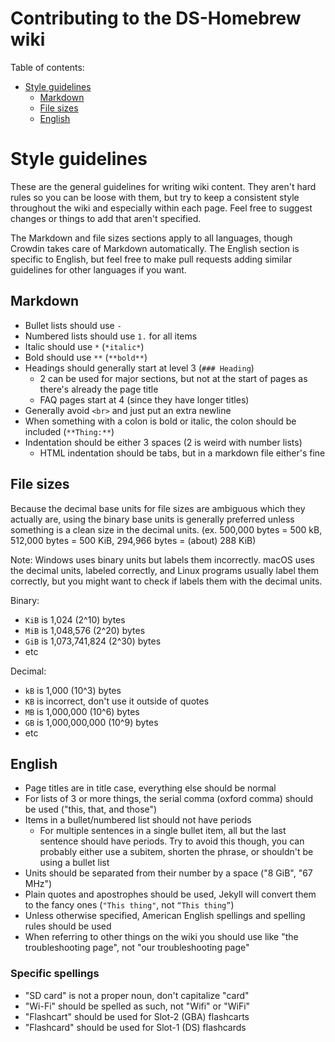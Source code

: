 # Contributing to the DS-Homebrew wiki

Table of contents:
- [Style guidelines](#Style-guidelines)
  - [Markdown](#Markdown)
  - [File sizes](#File-sizes)
  - [English](#English)

# Style guidelines
These are the general guidelines for writing wiki content. They aren't hard rules so you can be loose with them, but try to keep a consistent style throughout the wiki and especially within each page. Feel free to suggest changes or things to add that aren't specified.

The Markdown and file sizes sections apply to all languages, though Crowdin takes care of Markdown automatically. The English section is specific to English, but feel free to make pull requests adding similar guidelines for other languages if you want.

## Markdown
- Bullet lists should use `-`
- Numbered lists should use `1.` for all items
- Italic should use `*` (`*italic*`)
- Bold should use `**` (`**bold**`)
- Headings should generally start at level 3 (`### Heading`)
   - 2 can be used for major sections, but not at the start of pages as there's already the page title
   - FAQ pages start at 4 (since they have longer titles)
- Generally avoid `<br>` and just put an extra newline
- When something with a colon is bold or italic, the colon should be included (`**Thing:**`)
- Indentation should be either 3 spaces (2 is weird with number lists)
   - HTML indentation should be tabs, but in a markdown file either's fine

## File sizes
Because the decimal base units for file sizes are ambiguous which they actually are, using the binary base units is generally preferred unless something is a clean size in the decimal units. (ex. 500,000 bytes = 500 kB, 512,000 bytes = 500 KiB, 294,966 bytes = (about) 288 KiB)

Note: Windows uses binary units but labels them incorrectly. macOS uses the decimal units, labeled correctly, and Linux programs usually label them correctly, but you might want to check if labels them with the decimal units.

Binary:
- `KiB` is 1,024 (2^10) bytes
- `MiB` is 1,048,576 (2^20) bytes
- `GiB` is 1,073,741,824 (2^30) bytes
- etc

Decimal:
- `kB` is 1,000 (10^3) bytes
- `KB` is incorrect, don't use it outside of quotes
- `MB` is 1,000,000 (10^6) bytes
- `GB` is 1,000,000,000 (10^9) bytes
- etc

## English
- Page titles are in title case, everything else should be normal
- For lists of 3 or more things, the serial comma (oxford comma) should be used ("this, that, and those")
- Items in a bullet/numbered list should not have periods
   - For multiple sentences in a single bullet item, all but the last sentence should have periods. Try to avoid this though, you can probably either use a subitem, shorten the phrase, or shouldn't be using a bullet list
- Units should be separated from their number by a space ("8 GiB", "67 MHz")
- Plain quotes and apostrophes should be used, Jekyll will convert them to the fancy ones (`"This thing"`, not `“This thing”`)
- Unless otherwise specified, American English spellings and spelling rules should be used
- When referring to other things on the wiki you should use like "the troubleshooting page", not "our troubleshooting page"

### Specific spellings
- "SD card" is not a proper noun, don't capitalize "card"
- "Wi-Fi" should be spelled as such, not "Wifi" or "WiFi"
- "Flashcart" should be used for Slot-2 (GBA) flashcarts
- "Flashcard" should be used for Slot-1 (DS) flashcards
